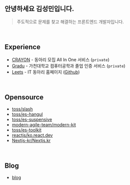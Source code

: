 ## 안녕하세요 김성민입니다.

> 주도적으로 문제를 찾고 해결하는 프론트엔드 개발자입니다.

<br/>

## Experience

- [CRAYON](https://www.crayon.land/) - 동아리 모집 All In One 서비스 (`private`)
- [Gradu](http://gradu.gachon.ac.kr) - 가천대학교 컴퓨터공학과 졸업 인증 서비스 (`private`)
- [Leets](https://www.leets.land) - IT 동아리 홈페이지 ([Github](https://github.com/Leets-Official/Leets-FE))

<br/>

## Opensource

- [toss/slash](https://github.com/toss/slash/pulls?q=involves%3Acollection50)
- [toss/es-hangul](https://github.com/toss/es-hangul/pulls?q=involves%3Acollection50)
- [toss/es-suspensive](https://github.com/toss/suspensive/pulls?q=involves%3Acollection50)
- [modern-agile-team/modern-kit](https://github.com/modern-agile-team/modern-kit/pulls?q=involves%3Acollection50)
- [toss/es-toolkit](https://github.com/toss/es-toolkit/pulls?q=involves%3Acollection50)
- [reactjs/ko.react.dev](https://github.com/reactjs/ko.react.dev/pulls?q=is%3Apr+author%3ACollection50+is%3Aclosed)
- [Nextjs-kr/Nextjs.kr](https://github.com/Nextjs-kr/Nextjs.kr/pulls?q=is%3Apr+author%3ACollection50+is%3Aclosed)

<br/> 

## Blog

- [blog](https://whenever.crayon.land/)
